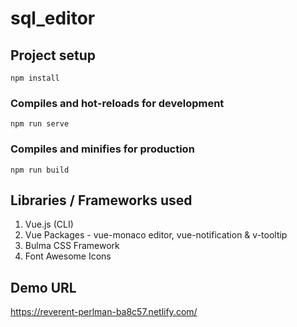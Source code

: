# sql_editor

## Project setup
```
npm install
```

### Compiles and hot-reloads for development
```
npm run serve
```

### Compiles and minifies for production
```
npm run build
```

## Libraries / Frameworks used

1. Vue.js (CLI)
2. Vue Packages - vue-monaco editor, vue-notification & v-tooltip
3. Bulma CSS Framework
4. Font Awesome Icons

## Demo URL

<https://reverent-perlman-ba8c57.netlify.com/>

